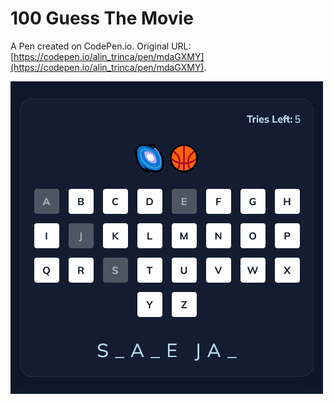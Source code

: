 # 100 Guess The Movie

A Pen created on CodePen.io. Original URL: [https://codepen.io/alin_trinca/pen/mdaGXMY](https://codepen.io/alin_trinca/pen/mdaGXMY).

![Guess The Movie Screenshot](guess-the-movie.png)
